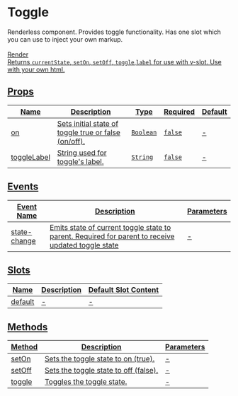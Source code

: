 # Toggle

Renderless component. Provides toggle functionality. Has one slot which you can use to inject your own markup. <br><br><u>Render</br>Returns `currentState`, `setOn`, `setOff`, `toggle`,`label` for use with v-slot. Use with your own html.

## Props

<!-- @vuese:Toggle:props:start -->
|Name|Description|Type|Required|Default|
|---|---|---|---|---|
|on|Sets initial state of toggle true or false (on/off).|`Boolean`|`false`|-|
|toggleLabel|String used for toggle's label.|`String`|`false`|-|

<!-- @vuese:Toggle:props:end -->


## Events

<!-- @vuese:Toggle:events:start -->
|Event Name|Description|Parameters|
|---|---|---|
|state-change|Emits state of current toggle state to parent. Required for parent to receive updated toggle state|-|

<!-- @vuese:Toggle:events:end -->


## Slots

<!-- @vuese:Toggle:slots:start -->
|Name|Description|Default Slot Content|
|---|---|---|
|default|-|-|

<!-- @vuese:Toggle:slots:end -->


## Methods

<!-- @vuese:Toggle:methods:start -->
|Method|Description|Parameters|
|---|---|---|
|setOn|Sets the toggle state to on (true).|-|
|setOff|Sets the toggle state to off (false).|-|
|toggle|Toggles the toggle state.|-|

<!-- @vuese:Toggle:methods:end -->


